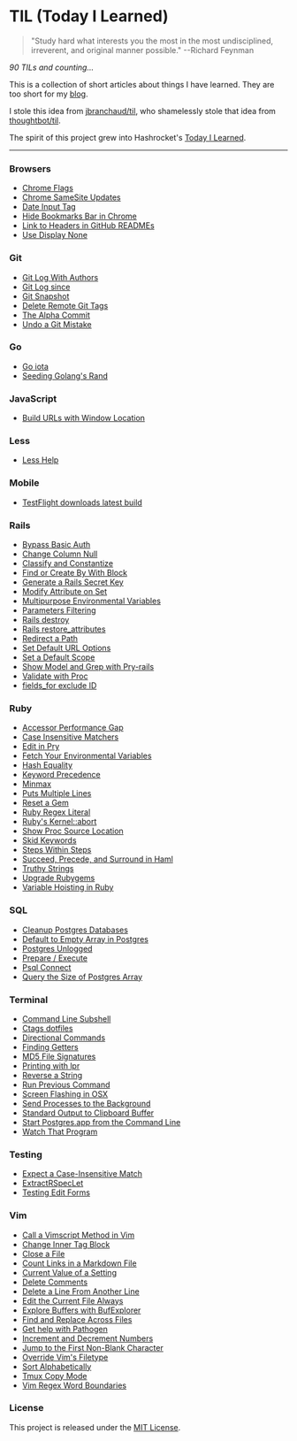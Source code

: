 # TIL (Today I Learned)

> "Study hard what interests you the most in the most undisciplined,
> irreverent, and original manner possible." --Richard Feynman

_90 TILs and counting..._

This is a collection of short articles about things I have learned. They are
too short for my [blog](https://www.jakeworth.com/).

I stole this idea from [jbranchaud/til](https://github.com/jbranchaud/til/),
who shamelessly stole that idea from
[thoughtbot/til](https://github.com/thoughtbot/til).

The spirit of this project grew into Hashrocket's [Today I
Learned](https://til.hashrocket.com).

---

### Browsers

- [Chrome Flags](browsers/chrome-flags.md)
- [Chrome SameSite Updates](browsers/chrome-samesite-updates.md)
- [Date Input Tag](browsers/date-input-tag.md)
- [Hide Bookmarks Bar in Chrome](browsers/hide-bookmarks-bar-in-chrome.md)
- [Link to Headers in GitHub READMEs](browsers/link-to-headers-in-github-readmes.md)
- [Use Display None](browsers/use-display-none.md)

### Git

- [Git Log With Authors](git/git-log-with-authors.md)
- [Git Log since](git/git-log-since.md)
- [Git Snapshot](git/git-snapshot.md)
- [Delete Remote Git Tags](git/delete-remote-git-tags.md)
- [The Alpha Commit](git/the-alpha-commit.md)
- [Undo a Git Mistake](git/undo-a-git-mistake.md)

### Go

- [Go iota](go/go-iota.md)
- [Seeding Golang's Rand](go/seeding-golangs-rand.md)

### JavaScript

- [Build URLs with Window Location](javascript/build-urls-with-window-location.md)

### Less

- [Less Help](less/less-help.md)

### Mobile

- [TestFlight downloads latest build](mobile/testflight-downloads-latest-build.md)

### Rails

- [Bypass Basic Auth](rails/bypass-basic-auth.md)
- [Change Column Null](rails/change-column-null.md)
- [Classify and Constantize](rails/classify-and-constantize.md)
- [Find or Create By With Block](rails/find-or-create-by-with-block.md)
- [Generate a Rails Secret Key](rails/generate-a-rails-secret-key.md)
- [Modify Attribute on Set](rails/modify-attribute-on-set.md)
- [Multipurpose Environmental Variables](rails/multipurpose-environmental-variables.md)
- [Parameters Filtering](rails/parameters-filtering.md)
- [Rails destroy](rails/rails-destroy.md)
- [Rails restore_attributes](rails/rails-restoreattributes.md)
- [Redirect a Path](rails/redirect-a-path.md)
- [Set Default URL Options](rails/set-default-url-options.md)
- [Set a Default Scope](rails/set-a-default-scope.md)
- [Show Model and Grep with Pry-rails](rails/show-model-and-grep-with-pryrails.md)
- [Validate with Proc](rails/validate-with-proc.md)
- [fields_for exclude ID](rails/fields-for-exclude-id.md)

### Ruby

- [Accessor Performance Gap](ruby/accessor-performance-gap.md)
- [Case Insensitive Matchers](ruby/case-insensitive-matchers.md)
- [Edit in Pry](ruby/edit-in-pry.md)
- [Fetch Your Environmental Variables](ruby/fetch-your-environmental-variables.md)
- [Hash Equality](ruby/hash-equality.md)
- [Keyword Precedence](ruby/keyword-precedence.md)
- [Minmax](ruby/minmax.md)
- [Puts Multiple Lines](ruby/puts-multiple-lines.md)
- [Reset a Gem](ruby/reset-a-gem.md)
- [Ruby Regex Literal](ruby/ruby-regex-literal.md)
- [Ruby's Kernel::abort](ruby/rubys-kernel-abort.md)
- [Show Proc Source Location](ruby/show-proc-source-location.md)
- [Skid Keywords](ruby/skid-keywords.md)
- [Steps Within Steps](ruby/steps-within-steps.md)
- [Succeed, Precede, and Surround in Haml](ruby/succeed-precede-and-surround-in-haml.md)
- [Truthy Strings](ruby/truthy-strings.md)
- [Upgrade Rubygems](rubygems/upgrade-rubygems.md)
- [Variable Hoisting in Ruby](ruby/variable-hoisting-in-ruby.md)

### SQL

- [Cleanup Postgres Databases](sql/cleanup-postgres-databases.md)
- [Default to Empty Array in Postgres](sql/default-to-empty-array-in-postgres.md)
- [Postgres Unlogged](sql/postgres-unlogged.md)
- [Prepare / Execute](sql/prepare-execute.md)
- [Psql Connect](sql/psql-connect.md)
- [Query the Size of Postgres Array](sql/query-the-size-of-postgres-array.md)

### Terminal

- [Command Line Subshell](terminal/command-line-subshell.md)
- [Ctags dotfiles](terminal/ctags-dotfiles.md)
- [Directional Commands](terminal/directional-commands.md)
- [Finding Getters](terminal/finding-getters.md)
- [MD5 File Signatures](terminal/md5-file-signatures.md)
- [Printing with lpr](terminal/printing-with-lpr.md)
- [Reverse a String](terminal/reverse-a-string.md)
- [Run Previous Command](terminal/run-previous-command.md)
- [Screen Flashing in OSX](terminal/screen-flashing-in-osx.md)
- [Send Processes to the Background](terminal/send-processes-to-the-background.md)
- [Standard Output to Clipboard Buffer](terminal/standard-output-to-clipboard-buffer.md)
- [Start Postgres.app from the Command Line](terminal/start-postgresapp-from-the-command-line.md)
- [Watch That Program](terminal/watch-that-program.md)

### Testing

- [Expect a Case-Insensitive Match](testing/expect-a-caseinsensitive-match.md)
- [ExtractRSpecLet](testing/extractrspeclet.md)
- [Testing Edit Forms](testing/testing-edit-forms.md)

### Vim

- [Call a Vimscript Method in Vim](vim/call-a-vimscript-method-in-vim.md)
- [Change Inner Tag Block](vim/change-inner-tag-block.md)
- [Close a File](vim/close-a-file.md)
- [Count Links in a Markdown File](vim/count-links-in-a-markdown-file.md)
- [Current Value of a Setting](vim/current-value-of-a-setting.md)
- [Delete Comments](vim/delete-comments.md)
- [Delete a Line From Another Line](vim/delete-a-line-from-another-line.md)
- [Edit the Current File Always](vim/edit-the-current-file-always.md)
- [Explore Buffers with BufExplorer](vim/explore-buffers-with-bufexplorer.md)
- [Find and Replace Across Files](vim/find-and-replace-across-files.md)
- [Get help with Pathogen](vim/get-help-with-pathogen.md)
- [Increment and Decrement Numbers](vim/increment-and-decrement-numbers.md)
- [Jump to the First Non-Blank Character](vim/jump-to-the-first-non-blank-character.md)
- [Override Vim's Filetype](vim/override-vims-filetype.md)
- [Sort Alphabetically](vim/sort-alphabetically.md)
- [Tmux Copy Mode](vim/tmux-copy-mode.md)
- [Vim Regex Word Boundaries](vim/vim-regex-word-boundaries.md)

### License

This project is released under the [MIT
License](http://www.opensource.org/licenses/MIT).
